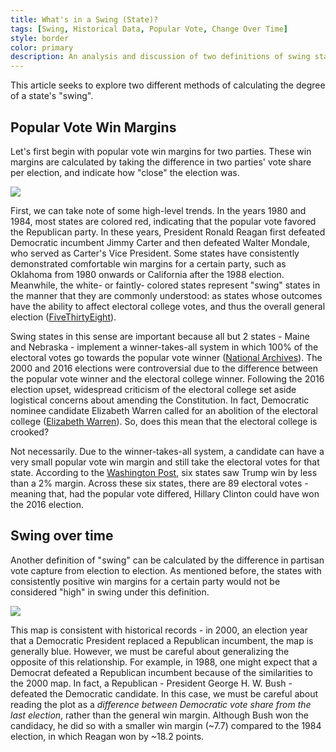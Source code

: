 ```yaml
---
title: What's in a Swing (State)?
tags: [Swing, Historical Data, Popular Vote, Change Over Time]
style: border
color: primary
description: An analysis and discussion of two definitions of swing states and their explanatory validity.
---
```


This article seeks to explore two different methods of calculating the degree of a state's "swing".

## Popular Vote Win Margins

Let's first begin with popular vote win margins for two parties. These win margins are calculated by taking the difference in two parties' vote share per election, and indicate how "close" the election was.

![](https://ibb.co/Z2sXnrt)

First, we can take note of some high-level trends. In the years 1980 and 1984, most states are colored red, indicating that the popular vote favored the Republican party. In these years, President Ronald Reagan first defeated Democratic incumbent Jimmy Carter and then defeated Walter Mondale, who served as Carter's Vice President. Some states have consistently demonstrated comfortable win margins for a certain party, such as Oklahoma from 1980 onwards or California after the 1988 election. Meanwhile, the white- or faintly- colored states represent "swing" states in the manner that they are commonly understood: as states whose outcomes have the ability to affect electoral college votes, and thus the overall general election ([FiveThirtyEight](https://fivethirtyeight.com/features/arizona-is-probably-not-a-swing-state/)).

Swing states in this sense are important because all but 2 states - Maine and Nebraska - implement a winner-takes-all system in which 100% of the electoral votes go towards the popular vote winner ([National Archives](https://www.archives.gov/electoral-college/allocation)). The 2000 and 2016 elections were controversial due to the difference between the popular vote winner and the electoral college winner. Following the 2016 election upset, widespread criticism of the electoral college set aside logistical concerns about amending the Constitution. In fact, Democratic nominee candidate Elizabeth Warren called for an abolition of the electoral college ([Elizabeth Warren](https://elizabethwarren.com/plans/electoral-college)). So, does this mean that the electoral college is crooked?

Not necessarily. Due to the winner-takes-all system, a candidate can have a very small popular vote win margin and still take the electoral votes for that state. According to the [Washington Post](https://www-washingtonpost-com.ezp-prod1.hul.harvard.edu/graphics/politics/2016-election/swing-state-margins/), six states saw Trump win by less than a 2% margin. Across these six states, there are 89 electoral votes - meaning that, had the popular vote differed, Hillary Clinton could have won the 2016 election.

## Swing over time

Another definition of "swing" can be calculated by the difference in partisan vote capture from election to election. As mentioned before, the states with consistently positive win margins for a certain party would not be considered "high" in swing under this definition. 

![](https://ibb.co/gdBwDQt)

This map is consistent with historical records - in 2000, an election year that a Democratic President replaced a Republican incumbent, the map is generally blue. However, we must be careful about generalizing the opposite of this relationship. For example, in 1988, one might expect that a Democrat defeated a Republican incumbent because of the similarities to the 2000 map. In fact, a Republican - President George H. W. Bush - defeated the Democratic candidate. In this case, we must be careful about reading the plot as a *difference between Democratic vote share from the last election*, rather than the general win margin. Although Bush won the candidacy, he did so with a smaller win margin (~7.7) compared to the 1984 election, in which Reagan won by ~18.2 points.
